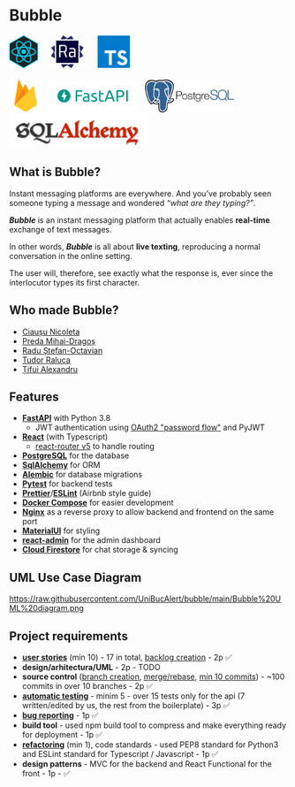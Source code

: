 # Bubble

<div width="60%" margin="auto">
    <div width="70%">
    <img src="assets/react-logo.png" alt="react" height="60" /> &nbsp;&nbsp;&nbsp;&nbsp;
    <img src="assets/react-admin.png" alt="react-admin" height="60" /> &nbsp;&nbsp;&nbsp;&nbsp;
    <img src="assets/typescript.png" alt="typescript" height="60" /> &nbsp;&nbsp;&nbsp;&nbsp;
    </div>
</div>
</br>
<div>
<img src="assets/firebase.png" alt="firebase" height="60" />&nbsp;
<img src="assets/fastapi-logo.png" alt="fastapi" height="60"/> &nbsp;
<img src="assets/postgres.png" alt="porstgres" height="60" /> &nbsp;
<img src="assets/sql-alchemy.png" alt="sql-alchemy" height="60" />
</div>


## What is Bubble?
Instant messaging platforms are everywhere. And you’ve probably seen someone typing a message and wondered *“what are they typing?”*.

***Bubble*** is an instant messaging platform that actually enables **real-time** exchange of text messages. 

In other words, ***Bubble*** is all about **live texting**, reproducing a normal conversation in the online setting. 

The user will, therefore, see exactly what the response is, ever since the interlocutor types its first character.


## Who made Bubble?
- [Ciaușu Nicoleta](https://github.com/mehanix/)
- [Preda Mihai-Dragoș](https://github.com/PredaMihaiDragos/)
- [Radu Ștefan-Octavian](https://github.com/Stefan-Radu/)
- [Tudor Raluca](https://github.com/ralucatudor)
- [Țifui Alexandru](https://github.com/tifui-alexandru)


## Features

- **[FastAPI](https://fastapi.tiangolo.com/)** with Python 3.8
    - JWT authentication using [OAuth2 "password
    flow"](https://fastapi.tiangolo.com/tutorial/security/simple-oauth2/) and
    PyJWT
- **[React](https://reactjs.org/)** (with Typescript)
    - [react-router v5](https://reacttraining.com/react-router/) to handle routing
- **[PostgreSQL](https://www.postgresql.org/)** for the database
- **[SqlAlchemy](https://www.sqlalchemy.org/)** for ORM
- **[Alembic](https://alembic.sqlalchemy.org/en/latest/)** for database migrations
- **[Pytest](https://docs.pytest.org/en/latest/)** for backend tests
- **[Prettier](https://prettier.io/)**/**[ESLint](https://eslint.org/)** (Airbnb style guide)
- **[Docker Compose](https://docs.docker.com/compose/)** for easier development
- **[Nginx](https://www.nginx.com/)** as a reverse proxy to allow backend and frontend on the same port
- **[MaterialUI](https://material-ui.com/)** for styling
- **[react-admin](https://github.com/marmelab/react-admin)** for the admin dashboard
- **[Cloud Firestore](https://firebase.google.com/docs/firestore/)** for chat storage & syncing

## UML Use Case Diagram 

https://raw.githubusercontent.com/UniBucAlert/bubble/main/Bubble%20UML%20diagram.png

## Project requirements
- **[user stories](https://github.com/UniBucAlert/bubble/issues?q=label%3A%22User+Story%22+)** (min 10) - 17 in total, [backlog creation](https://github.com/UniBucAlert/bubble/issues) - 2p ✅
- **design/arhitectura/UML** - 2p - TODO
- **source control** ([branch creation](https://github.com/UniBucAlert/bubble/branches), [merge/rebase](https://github.com/UniBucAlert/bubble/network), [min 10 commits](https://github.com/UniBucAlert/bubble/commits/main)) - ~100 commits in over 10 branches - 2p ✅
- **[automatic testing](https://github.com/UniBucAlert/bubble/tree/main/bubble/backend/app/api/api_v1/routers/tests)** - minim 5 - over 15 tests only for the api (7 written/edited by us, the rest from the boilerplate) - 3p ✅
- **[bug reporting](https://github.com/UniBucAlert/bubble/issues?q=label%3Abug+)** - 1p ✅
- **build tool** - used npm build tool to compress and make everything ready for deployment - 1p ✅
- **[refactoring](https://github.com/UniBucAlert/bubble/commit/e36920ccca081f26a1333394c992ef115dc6b85a)** (min 1), code standards - used PEP8 standard for Python3 and ESLint standard for Typescript / Javascript - 1p ✅
- **design patterns** - MVC for the backend and React Functional for the front - 1p - ✅
